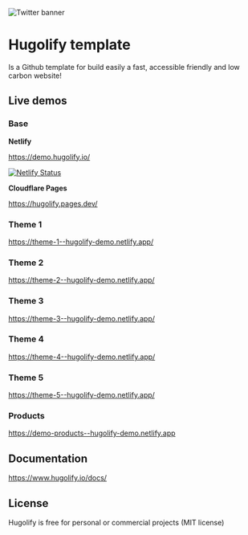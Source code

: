 ![Twitter banner](https://user-images.githubusercontent.com/4457294/208064328-5bbf40e4-5520-41f4-8024-30c898c1a0e8.png)

# Hugolify template

Is a Github template for build easily a fast, accessible friendly and low carbon website!

## Live demos

### Base

**Netlify**

https://demo.hugolify.io/

[![Netlify Status](https://api.netlify.com/api/v1/badges/5a4fa061-e7a5-4e66-9612-4fae713bda09/deploy-status)](https://app.netlify.com/sites/hugolify-demo/deploys)

**Cloudflare Pages**

https://hugolify.pages.dev/


### Theme 1

https://theme-1--hugolify-demo.netlify.app/

### Theme 2

https://theme-2--hugolify-demo.netlify.app/

### Theme 3

https://theme-3--hugolify-demo.netlify.app/

### Theme 4

https://theme-4--hugolify-demo.netlify.app/

### Theme 5

https://theme-5--hugolify-demo.netlify.app/

### Products

https://demo-products--hugolify-demo.netlify.app

## Documentation

https://www.hugolify.io/docs/

## License

Hugolify is free for personal or commercial projects (MIT license)
